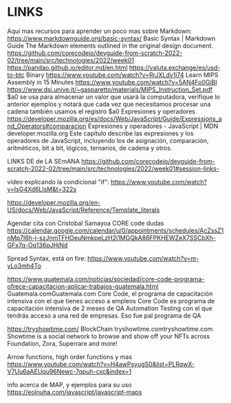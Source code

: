 # LINKS
Aqui mas recursos para aprender un poco mas sobre Markdown: https://www.markdownguide.org/basic-syntax/ Basic Syntax | Markdown Guide The Markdown elements outlined in the original design document.
https://github.com/corecodeio/devguide-from-scratch-2022-02/tree/main/src/technologies/2022/week01
https://pandao.github.io/editor.md/en.html
https://valuta.exchange/es/usd-to-btc
Binary https://www.youtube.com/watch?v=RrJXLdv1i74
Learn MIPS Assembly in 15 Minutes https://www.youtube.com/watch?v=5AN4Fo0GiBI   https://www.dsi.unive.it/~gasparetto/materials/MIPS_Instruction_Set.pdf                      $a0 se usa para almacenar un valor que usará la computadora, verifique lo anterior ejemplos y notará que cada vez que necesitamos procesar una cadena también usamos el registro $a0
Expresiones y operadores https://developer.mozilla.org/es/docs/Web/JavaScript/Guide/Expressions_and_Operators#comparacion
Expresiones y operadores - JavaScript | MDN developer.mozilla.org   Este capítulo describe las expresiones y los operadores de JavaScript, incluyendo los de asignación, comparación, aritméticos, bit a bit, lógicos, ternarios, de cadena y otros.

LINKS DE de LA SEmANA https://github.com/corecodeio/devguide-from-scratch-2022-02/tree/main/src/technologies/2022/week01#session-links-

 vídeo explicando la condicional "if": https://www.youtube.com/watch?v=IsG4Xd6LlsM&t=322s

https://developer.mozilla.org/en-US/docs/Web/JavaScript/Reference/Template_literals


Agendar cita con Cristobal Samayoa CORE code dudas 
https://calendar.google.com/calendar/u/0/appointments/schedules/AcZssZ1nMp7I6h-j-szJnmTFHOeuNmkpeLzH2i1MGQkA86FPKHEWZeX7SSCbXh-GFx7q-Oq136pJHiNd

Spread Syntax, está on fire: https://www.youtube.com/watch?v=m-yLo3mh4To


https://www.guatemala.com/noticias/sociedad/core-code-programa-ofrece-capacitacion-aplicar-trabajos-guatemala.html
Guatemala.comGuatemala.com
Core Code, el programa de capacitación intensiva con el que tienes acceso a empleos
Core Code es programa de capacitación intensiva de 2 meses de QA Automation Testing con el que tendrás acceso a una red de empresas.
Eso fue pal programa de QA

https://tryshowtime.com/   BlockChain
tryshowtime.comtryshowtime.com
Showtime is a social network to browse and show off your NFTs across Foundation, Zora, Superrare and more!


Arrow functions, high order functions y mas
https://www.youtube.com/watch?v=H4awPsyugS0&list=PLRqwX-V7Uu6aAEUqu96Newc-7qpuh-cxc&index=1

info acerca de MAP, y ejemplos para su uso
https://eolnuha.com/javascript/javascript-maps





